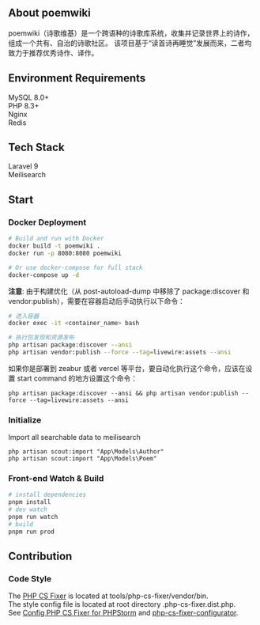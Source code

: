 ## About poemwiki

poemwiki（诗歌维基）是一个跨语种的诗歌库系统，收集并记录世界上的诗作，组成一个共有、自治的诗歌社区。
该项目基于“读首诗再睡觉”发展而来，二者均致力于推荐优秀诗作、译作。

## Environment Requirements
MySQL 8.0+  
PHP 8.3+  
Nginx  
Redis  

## Tech Stack
Laravel 9  
Meilisearch  


## Start

### Docker Deployment
```bash
# Build and run with Docker
docker build -t poemwiki .
docker run -p 8080:8080 poemwiki

# Or use docker-compose for full stack
docker-compose up -d
```

**注意**: 由于构建优化（从 post-autoload-dump 中移除了 package:discover 和 vendor:publish），需要在容器启动后手动执行以下命令：
```bash
# 进入容器
docker exec -it <container_name> bash

# 执行包发现和资源发布
php artisan package:discover --ansi
php artisan vendor:publish --force --tag=livewire:assets --ansi
```
如果你是部署到 zeabur 或者 vercel 等平台，要自动化执行这个命令，应该在设置 start command 的地方设置这个命令：
```
php artisan package:discover --ansi && php artisan vendor:publish --force --tag=livewire:assets --ansi
```

### Initialize
Import all searchable data to meilisearch
```
php artisan scout:import "App\Models\Author"
php artisan scout:import "App\Models\Poem"
```

### Front-end Watch & Build
```bash
# install dependencies
pnpm install
# dev watch
pnpm run watch
# build
pnpm run prod
```

## Contribution

### Code Style
The [PHP CS Fixer](https://cs.symfony.com/) is located at tools/php-cs-fixer/vendor/bin.  
The style config file is located at root directory .php-cs-fixer.dist.php.  
See [Config PHP CS Fixer for PHPStorm](https://www.jetbrains.com/help/phpstorm/using-php-cs-fixer.html#installing-configuring-php-cs-fixer) and 
[php-cs-fixer-configurator](https://mlocati.github.io/php-cs-fixer-configurator/#version:3.0).